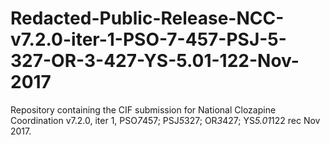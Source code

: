 # Redacted-Public-Release-NCC-v7.2.0-iter-1-PSO-7-457-PSJ-5-327-OR-3-427-YS-5.01-122-Nov-2017
Repository containing the CIF submission for National Clozapine Coordination v7.2.0, iter 1, PSO*7*457; PSJ*5*327; OR*3*427; YS*5.01*122 rec Nov 2017.
